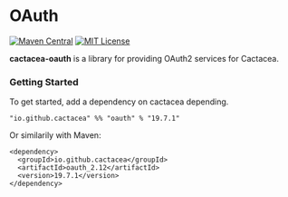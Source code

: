 OAuth
==========================================================
[![Maven Central](https://maven-badges.herokuapp.com/maven-central/io.github.cactacea/oauth_2.12/badge.svg)](https://maven-badges.herokuapp.com/maven-central/io.github.cactacea/oauth_2.12)
[![MIT License](http://img.shields.io/badge/license-MIT-blue.svg?style=flat)](LICENSE)

**cactacea-oauth** is a library for providing OAuth2 services for Cactacea.

### Getting Started

To get started, add a dependency on cactacea depending.

```
"io.github.cactacea" %% "oauth" % "19.7.1"
```
Or similarily with Maven:
```
<dependency>
  <groupId>io.github.cactacea</groupId>
  <artifactId>oauth_2.12</artifactId>
  <version>19.7.1</version>
</dependency>
```

